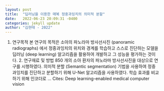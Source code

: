 ```yaml
---
layout: post
title:  "딥러닝을 이용한 매복 정중과잉치의 의미적 분할"
date:   2022-06-23 20:09:31 -0400
categories: jekyll update
author: "김현태 - 2022"
---
```

1. 연구목적 본 연구의 목적은 소아의 파노라마 방사선사진 (panoramic radiographs) 에서 정중과잉치의 위치와 경계를 학습하고 스스로 진단하는 모델을 딥러닝 (deep learning) 알고리즘을 활용하여 개발하고 그 성능을 평가하는 것이다. 2. 연구재료 및 방법 850 개의 소아 환자의 파노라마 방사선사진을 대상으로 연구를 시행하였다. 의미적 분할 (Semantic segmentation) 기법을 사용하여 정중과잉치를 진단하고 분할하기 위해 U-Net 알고리즘을 사용하였다. 학습 효과를 비교하기 위해 인코더로 …
Cites: ‪Deep learning-enabled medical computer vision‬  